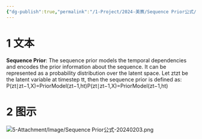 ```yaml
---
{"dg-publish":true,"permalink":"/1-Project/2024-美赛/Sequence Prior公式/","tags":["公式"]}
---
```


# 1 文本
**Sequence Prior**: The sequence prior models the temporal dependencies and encodes the prior information about the sequence. It can be represented as a probability distribution over the latent space. Let ztzt​ be the latent variable at timestep tt, then the sequence prior is defined as:
P(zt∣zt−1,X)=PriorModel(zt−1,ht)P(zt​∣zt−1​,X)=PriorModel(zt−1​,ht​)
# 2 图示
![5-Attachment/Image/Sequence Prior公式-20240203.png](/img/user/5-Attachment/Image/Sequence%20Prior%E5%85%AC%E5%BC%8F-20240203.png)